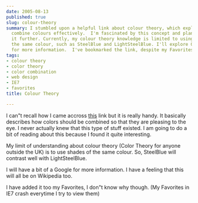 ```yaml
---
date: 2005-08-13
published: true
slug: colour-theory
summary: I stumbled upon a helpful link about colour theory, which explains how to
  combine colours effectively.  I'm fascinated by this concept and plan to research
  it further. Currently, my colour theory knowledge is limited to using shades of
  the same colour, such as SteelBlue and LightSteelBlue. I'll explore Google and Wikipedia
  for more information.  I've bookmarked the link, despite my Favorites in IE7 crashing.
tags:
- colour theory
- color theory
- color combination
- web design
- IE7
- favorites
title: Colour Theory

---
```

I can"t recall how I came accross <a href="http://www.rominteq.com/c_the.html">this</a> link but it is really handy.  It basically describes how colors should be combined so that they are pleasing to the eye.  I never actually knew that this type of stuff existed.  I am going to do a bit of reading about this because I found it quite interesting.<p />My limit of understanding about colour theory (Color Theory for anyone outside the UK) is to use shades of the same colour.  So, SteelBlue will contrast well with LightSteelBlue.<p />I will have a bit of a Google for more information.  I have a feeling that this will all be on Wikipedia too.<p />I have added it too my Favorites, I don"t know why though.  (My Favorites in IE7 crash everytime I try to view them)<p />

